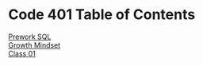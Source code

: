# Code 401 Table of Contents

[Prework SQL](https://klesnykh.github.io/reading-notes/code-401/prework)  
[Growth Mindset](https://klesnykh.github.io/reading-notes/code-401/growthmindset)  
[Class 01](https://klesnykh.github.io/reading-notes/code-401/class01)  
